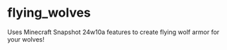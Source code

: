 # flying_wolves
Uses Minecraft Snapshot 24w10a features to create flying wolf armor for your wolves!
